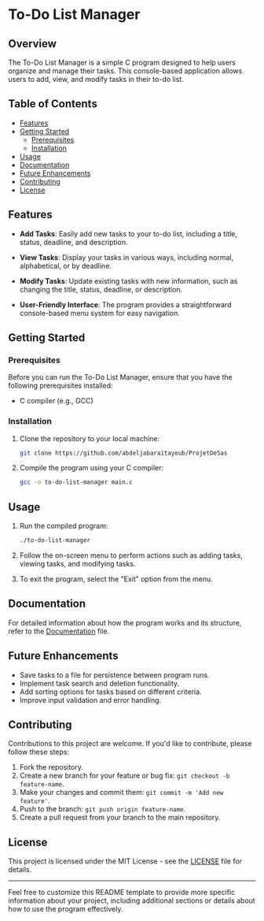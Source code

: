 # To-Do List Manager

## Overview

The To-Do List Manager is a simple C program designed to help users organize and manage their tasks. This console-based application allows users to add, view, and modify tasks in their to-do list.

## Table of Contents

- [Features](#features)
- [Getting Started](#getting-started)
  - [Prerequisites](#prerequisites)
  - [Installation](#installation)
- [Usage](#usage)
- [Documentation](#documentation)
- [Future Enhancements](#future-enhancements)
- [Contributing](#contributing)
- [License](#license)

## Features

- **Add Tasks**: Easily add new tasks to your to-do list, including a title, status, deadline, and description.

- **View Tasks**: Display your tasks in various ways, including normal, alphabetical, or by deadline.

- **Modify Tasks**: Update existing tasks with new information, such as changing the title, status, deadline, or description.

- **User-Friendly Interface**: The program provides a straightforward console-based menu system for easy navigation.

## Getting Started

### Prerequisites

Before you can run the To-Do List Manager, ensure that you have the following prerequisites installed:

- C compiler (e.g., GCC)

### Installation

1. Clone the repository to your local machine:

   ```bash
   git clone https://github.com/abdeljabaraitayoub/ProjetDeSas
   ```

2. Compile the program using your C compiler:

   ```bash
   gcc -o to-do-list-manager main.c
   ```

## Usage

1. Run the compiled program:

   ```bash
   ./to-do-list-manager
   ```

2. Follow the on-screen menu to perform actions such as adding tasks, viewing tasks, and modifying tasks.

3. To exit the program, select the "Exit" option from the menu.

## Documentation

For detailed information about how the program works and its structure, refer to the [Documentation](Documentation.md) file.

## Future Enhancements

- Save tasks to a file for persistence between program runs.
- Implement task search and deletion functionality.
- Add sorting options for tasks based on different criteria.
- Improve input validation and error handling.

## Contributing

Contributions to this project are welcome. If you'd like to contribute, please follow these steps:

1. Fork the repository.
2. Create a new branch for your feature or bug fix: `git checkout -b feature-name`.
3. Make your changes and commit them: `git commit -m 'Add new feature'`.
4. Push to the branch: `git push origin feature-name`.
5. Create a pull request from your branch to the main repository.

## License

This project is licensed under the MIT License - see the [LICENSE](LICENSE) file for details.

---

Feel free to customize this README template to provide more specific information about your project, including additional sections or details about how to use the program effectively.